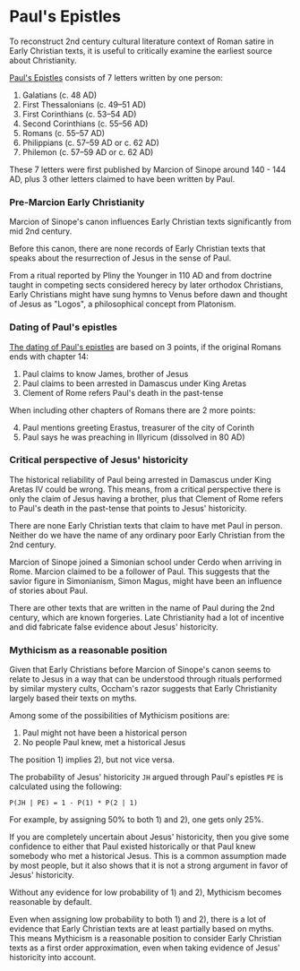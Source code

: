 # Paul's Epistles

To reconstruct 2nd century cultural literature context of Roman satire in Early Christian texts,
it is useful to critically examine the earliest source about Christianity.

[Paul's Epistles](https://en.wikipedia.org/wiki/Pauline_epistles) consists of 7 letters written by one person:

1. Galatians (c. 48 AD)
2. First Thessalonians (c. 49–51 AD)
3. First Corinthians (c. 53–54 AD)
4. Second Corinthians (c. 55–56 AD)
5. Romans (c. 55–57 AD)
6. Philippians (c. 57–59 AD or c. 62 AD)
7. Philemon (c. 57–59 AD or c. 62 AD)

These 7 letters were first published by Marcion of Sinope around 140 - 144 AD,
plus 3 other letters claimed to have been written by Paul.

### Pre-Marcion Early Christianity

Marcion of Sinope's canon influences Early Christian texts significantly from mid 2nd century.

Before this canon, there are none records of Early Christian texts that speaks about the resurrection of Jesus in the sense of Paul.

From a ritual reported by Pliny the Younger in 110 AD and from doctrine taught in competing sects considered herecy by later orthodox Christians,
Early Christians might have sung hymns to Venus before dawn and thought of Jesus as "Logos", a philosophical concept from Platonism.

### Dating of Paul's epistles

[The dating of Paul's epistles](https://www.reddit.com/r/AcademicBiblical/comments/mna9ea/an_update_on_dating_pauls_letters_without_acts/)
are based on 3 points, if the original Romans ends with chapter 14:

1. Paul claims to know James, brother of Jesus
2. Paul claims to been arrested in Damascus under King Aretas
3. Clement of Rome refers Paul's death in the past-tense

When including other chapters of Romans there are 2 more points:

4. Paul mentions greeting Erastus, treasurer of the city of Corinth
5. Paul says he was preaching in Illyricum (dissolved in 80 AD)

### Critical perspective of Jesus' historicity

The historical reliability of Paul being arrested in Damascus under King Aretas IV could be wrong.
This means, from a critical perspective there is only the claim of Jesus having a brother,
plus that Clement of Rome refers to Paul's death in the past-tense that points to Jesus' historicity.

There are none Early Christian texts that claim to have met Paul in person.
Neither do we have the name of any ordinary poor Early Christian from the 2nd century.

Marcion of Sinope joined a Simonian school under Cerdo when arriving in Rome.
Marcion claimed to be a follower of Paul.
This suggests that the savior figure in Simonianism, Simon Magus, might have been an influence of stories about Paul.

There are other texts that are written in the name of Paul during the 2nd century, which are known forgeries.
Late Christianity had a lot of incentive and did fabricate false evidence about Jesus' historicity.

### Mythicism as a reasonable position

Given that Early Christians before Marcion of Sinope's canon seems to relate to Jesus in a way
that can be understood through rituals performed by similar mystery cults,
Occham's razor suggests that Early Christianity largely based their texts on myths.

Among some of the possibilities of Mythicism positions are:

1. Paul might not have been a historical person
2. No people Paul knew, met a historical Jesus

The position 1) implies 2), but not vice versa.

The probability of Jesus' historicity `JH` argued through Paul's epistles `PE` is calculated using the following:

`P(JH | PE) = 1 - P(1) * P(2 | 1)`

For example, by assigning 50% to both 1) and 2), one gets only 25%.

If you are completely uncertain about Jesus' historicity,
then you give some confidence to either that Paul existed historically
or that Paul knew somebody who met a historical Jesus.
This is a common assumption made by most people,
but it also shows that it is not a strong argument in favor of Jesus' historicity.

Without any evidence for low probability of 1) and 2), Mythicism becomes reasonable by default.

Even when assigning low probability to both 1) and 2),
there is a lot of evidence that Early Christian texts are at least partially based on myths.
This means Mythicism is a reasonable position to consider Early Christian texts as a first order approximation,
even when taking evidence of Jesus' historicity into account.
